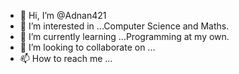 - 👋 Hi, I’m @Adnan421
- 👀 I’m interested in ...Computer Science and Maths.
- 🌱 I’m currently learning ...Programming at my own.
- 💞️ I’m looking to collaborate on ...
- 📫 How to reach me ...

<!---
Adnan421/Adnan421 is a ✨ special ✨ repository because its `README.md` (this file) appears on your GitHub profile.
You can click the Preview link to take a look at your changes.
--->
